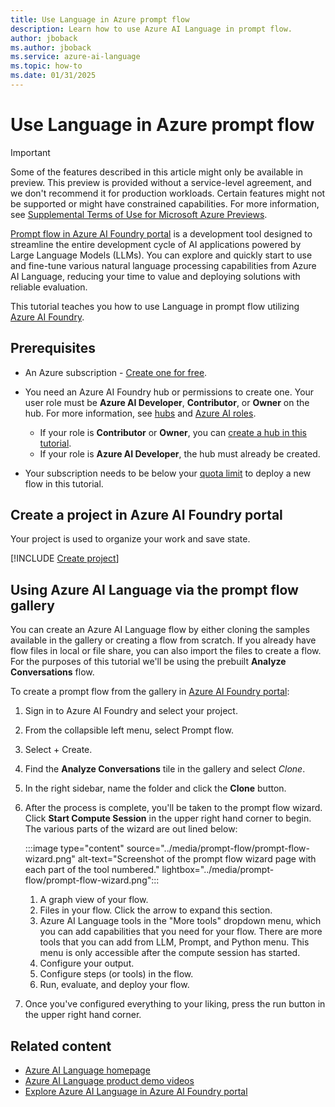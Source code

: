 ```yaml
---
title: Use Language in Azure prompt flow
description: Learn how to use Azure AI Language in prompt flow.
author: jboback
ms.author: jboback
ms.service: azure-ai-language
ms.topic: how-to
ms.date: 01/31/2025
---
```


# Use Language in Azure prompt flow

> [!IMPORTANT]
> Some of the features described in this article might only be available in preview. This preview is provided without a service-level agreement, and we don't recommend it for production workloads. Certain features might not be supported or might have constrained capabilities. For more information, see [Supplemental Terms of Use for Microsoft Azure Previews](https://azure.microsoft.com/support/legal/preview-supplemental-terms/).

[Prompt flow in Azure AI Foundry portal](../../../ai-studio/how-to/prompt-flow.md) is a development tool designed to streamline the entire development cycle of AI applications powered by Large Language Models (LLMs). You can explore and quickly start to use and fine-tune various natural language processing capabilities from Azure AI Language, reducing your time to value and deploying solutions with reliable evaluation.

This tutorial teaches you how to use Language in prompt flow utilizing [Azure AI Foundry](https://ai.azure.com).                            

## Prerequisites

- An Azure subscription - <a href="https://azure.microsoft.com/free/cognitive-services" target="_blank">Create one for free</a>.

- You need an Azure AI Foundry hub or permissions to create one. Your user role must be **Azure AI Developer**, **Contributor**, or **Owner** on the hub. For more information, see [hubs](../../../ai-studio/concepts/ai-resources.md) and [Azure AI roles](../../../ai-studio/concepts/rbac-ai-studio.md).
     - If your role is **Contributor** or **Owner**, you can [create a hub in this tutorial](#create-a-project-in-azure-ai-foundry-portal). 
     - If your role is **Azure AI Developer**, the hub must already be created. 

- Your subscription needs to be below your [quota limit](../../../ai-studio/how-to/quota.md) to deploy a new flow in this tutorial.

## Create a project in Azure AI Foundry portal

Your project is used to organize your work and save state. 

[!INCLUDE [Create project](../../../ai-studio/includes/create-projects.md)]

## Using Azure AI Language via the prompt flow gallery

You can create an Azure AI Language flow by either cloning the samples available in the gallery or creating a flow from scratch. If you already have flow files in local or file share, you can also import the files to create a flow. For the purposes of this tutorial we'll be using the prebuilt **Analyze Conversations** flow.

To create a prompt flow from the gallery in [Azure AI Foundry portal](https://ai.azure.com/):

1. Sign in to Azure AI Foundry and select your project.

1. From the collapsible left menu, select Prompt flow.

1. Select + Create.

1. Find the **Analyze Conversations** tile in the gallery and select *Clone*.

1. In the right sidebar, name the folder and click the **Clone** button.

1. After the process is complete, you'll be taken to the prompt flow wizard. Click **Start Compute Session** in the upper right hand corner to begin. The various parts of the wizard are out lined below:

    :::image type="content" source="../media/prompt-flow/prompt-flow-wizard.png" alt-text="Screenshot of the prompt flow wizard page with each part of the tool numbered." lightbox="../media/prompt-flow/prompt-flow-wizard.png":::

    1. A graph view of your flow.
    1. Files in your flow. Click the arrow to expand this section.
    1. Azure AI Language tools in the "More tools" dropdown menu, which you can add capabilities that you need for your flow. There are more tools that you can add from LLM, Prompt, and Python menu. This menu is only accessible after the compute session has started.
    1. Configure your output.
    1. Configure steps (or tools) in the flow.
    1. Run, evaluate, and deploy your flow.

1. Once you've configured everything to your liking, press the run button in the upper right hand corner.

## Related content

* [Azure AI Language homepage](https://aka.ms/azure-language)
* [Azure AI Language product demo videos](https://aka.ms/language-videos)
* [Explore Azure AI Language in Azure AI Foundry portal](https://aka.ms/AzureAiLanguage)
